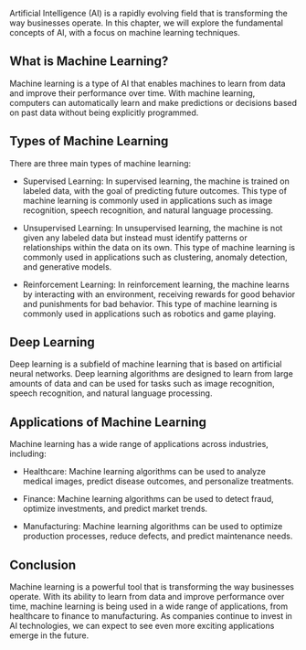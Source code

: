 
Artificial Intelligence (AI) is a rapidly evolving field that is transforming the way businesses operate. In this chapter, we will explore the fundamental concepts of AI, with a focus on machine learning techniques.

What is Machine Learning?
-------------------------

Machine learning is a type of AI that enables machines to learn from data and improve their performance over time. With machine learning, computers can automatically learn and make predictions or decisions based on past data without being explicitly programmed.

Types of Machine Learning
-------------------------

There are three main types of machine learning:

* Supervised Learning: In supervised learning, the machine is trained on labeled data, with the goal of predicting future outcomes. This type of machine learning is commonly used in applications such as image recognition, speech recognition, and natural language processing.

* Unsupervised Learning: In unsupervised learning, the machine is not given any labeled data but instead must identify patterns or relationships within the data on its own. This type of machine learning is commonly used in applications such as clustering, anomaly detection, and generative models.

* Reinforcement Learning: In reinforcement learning, the machine learns by interacting with an environment, receiving rewards for good behavior and punishments for bad behavior. This type of machine learning is commonly used in applications such as robotics and game playing.

Deep Learning
-------------

Deep learning is a subfield of machine learning that is based on artificial neural networks. Deep learning algorithms are designed to learn from large amounts of data and can be used for tasks such as image recognition, speech recognition, and natural language processing.

Applications of Machine Learning
--------------------------------

Machine learning has a wide range of applications across industries, including:

* Healthcare: Machine learning algorithms can be used to analyze medical images, predict disease outcomes, and personalize treatments.

* Finance: Machine learning algorithms can be used to detect fraud, optimize investments, and predict market trends.

* Manufacturing: Machine learning algorithms can be used to optimize production processes, reduce defects, and predict maintenance needs.

Conclusion
----------

Machine learning is a powerful tool that is transforming the way businesses operate. With its ability to learn from data and improve performance over time, machine learning is being used in a wide range of applications, from healthcare to finance to manufacturing. As companies continue to invest in AI technologies, we can expect to see even more exciting applications emerge in the future.
